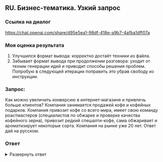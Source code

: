 ## RU. Бизнес-тематика. Узкий запрос
### Ссылка на диалог
https://chat.openai.com/share/d95e5ea1-98df-418e-a9b7-4afba1dff07a

### Моя оценка результата
1. Улучшился формат вывода: корректно достаёт техники из файла. 
2. Забывает формат вывода при продолжении разговора: уходит от техник генерации идей и приводит способы решения проблем. Попробую в следующей итерации поправить это убрав свободу из инструкции. 

### Запрос: 
Как можно увеличить конверсию в интернет-магазине и привлечь больше клиентов?
Компания занимается продажей кофе и кофейных подарков. 
Компания привозит кофе со всего мира, имеет свою команду роастмастеров (специалистов по обжарке и проверке качества кофейного зерна), привозит редкий спешалти-кофе, сама обжаривает и ароматизирует некоторые сорта. 
Компания на рынке уже 20 лет. 
Ответ дай на русском. 

### Ответ
<details>
  <summary> Развернуть ответ </summary>
  
    Вы хотите увеличить конверсию в вашем интернет-магазине, который специализируется на продаже кофе и кофейных подарков. Ваша компания имеет уникальные особенности: она привозит кофе со всего мира, имеет своих роастмастеров, предлагает редкий спешалти-кофе и сама обжаривает некоторые сорта. При этом компания существует на рынке уже 20 лет. Для генерации идей я воспользуюсь тремя различными техниками из моего источника знаний.

1. **Мозговой штурм**: Этот метод подразумевает генерацию большого количества идей по заданной теме с последующим выбором наиболее перспективных. Он основан на групповом обсуждении, где участники свободно высказывают свои предложения.

2. **Морфологический анализ**: Этот метод заключается в разбиении проблемы на составные части и рассмотрении возможных вариантов каждой части. Он помогает создать новые комбинации и увидеть нестандартные решения.

3. **Метод 635**: Этот метод включает 6 участников, которые записывают по 3 идеи за 5 минут. Затем идеи передаются следующему участнику, который развивает их. Этот метод способствует генерации большого количества идей и их последующему улучшению.

Теперь применю эти техники для генерации идей:

### Идеи с использованием Мозгового штурма (10 идей):
1. Создание ежемесячной подписки на разные сорта кофе с доставкой.
2. Организация онлайн-мастер-классов по завариванию кофе с роастмастерами.
3. Разработка мобильного приложения для виртуального тура по кофейным плантациям.
4. Внедрение AR-технологий для виртуального примера кофейных подарков.
5. Устраивать еженедельные онлайн-дегустации редких сортов кофе.
6. Создание лимитированных серий кофе в сотрудничестве с известными бариста.
7. Предложение персонализированных кофейных подарков для корпоративных клиентов.
8. Введение бонусной программы для постоянных клиентов.
9. Разработка эксклюзивного кофейного набора для домашнего бариста.
10. Организация кофейных туров для клиентов с посещением кофейных ферм.

### Идеи с использованием Морфологического анализа (7 идей):
1. Предложение экологически чистой упаковки для всех продуктов.
2. Разработка интерактивного гида по выбору идеального кофе на сайте.
3. Внедрение системы рекомендаций кофе на основе ИИ, учитывающей предпочтения клиента.
4. Создание набора для самостоятельной обжарки кофе дома.
5. Организация соревнований среди клиентов на лучшее кофейное фото в социальных сетях.
6. Проведение виртуальных встреч с фермерами, выращивающими кофе.
7. Внедрение голосового помощника для помощи в выборе кофе на сайте.

### Идеи с использованием Метода 635 (18 идей):
1. Предложение сезонных скидок на определенные сорта кофе.
2. Разработка кофейного блога с рецептами и советами от роастмастеров.
3. Внедрение опции подарочной упаковки при покупке.
4. Предложение эксклюзивных кофейных туров для VIP-клиентов.
5. Организация онлайн-конкурсов с призами среди покупателей.
6. Создание серии обучающих видео о различных методах заваривания кофе.
7. Внедрение чата с консультантом в реальном времени на сайте.
8. Проведение вебинаров о культуре кофе разных стран.
9. Организация фестиваля кофе с участием местных бариста и роастмастеров.
10. Создание программы лояльности с накопительными баллами.
11. Предложение индивидуальных кофейных курсов для начинающих бариста.
12. Внедрение функции онлайн-подбора подарков на сайте.
13. Разработка коллекций кофе в сотрудничестве с известными художниками.
14. Организация благотворительных акций с продажей кофе.
15. Предложение экскурсий на кофейную фабрику

 компании.
16. Внедрение подписки на редкие и эксклюзивные сорта кофе.
17. Разработка интерактивного кофейного календаря событий.
18. Предложение готовых кофейных наборов для подарков с тематическим оформлением.

### Три лучшие идеи:
1. **Устраивать еженедельные онлайн-дегустации редких сортов кофе**: Это увеличит вовлеченность клиентов и предоставит им уникальный опыт, повышая интерес к продукции.
2. **Внедрение системы рекомендаций кофе на основе ИИ, учитывающей предпочтения клиента**: Это упростит выбор для клиентов и сделает покупки более персонализированными.
3. **Создание программы лояльности с накопительными баллами**: Это стимулирует клиентов к повторным покупкам и увеличивает их приверженность бренду.

Для более точной разработки стратегии, могли бы вы рассказать больше о вашей целевой аудитории и о текущих маркетинговых каналах? Какие стратегии вы уже пробовали, и что показало наибольший успех?
</details>

